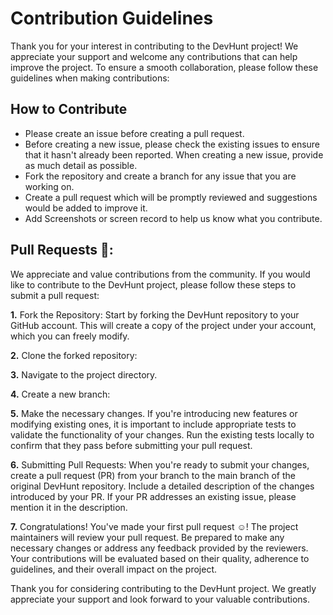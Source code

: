 # Contribution Guidelines

Thank you for your interest in contributing to the DevHunt project! We appreciate your support and welcome any contributions that can help improve the project. To ensure a smooth collaboration, please follow these guidelines when making contributions:

## How to Contribute 
- Please create an issue before creating a pull request.
- Before creating a new issue, please check the existing issues to ensure that it hasn't already been reported. When creating a new issue, provide as much detail as possible.
- Fork the repository and create a branch for any issue that you are working on.
- Create a pull request which will be promptly reviewed and suggestions would be added to improve it.
- Add Screenshots or screen record to help us know what you contribute.

## Pull Requests 🚀:
We appreciate and value contributions from the community. If you would like to contribute to the DevHunt project, please follow these steps to submit a pull request:

**1.** Fork the Repository:
Start by forking the DevHunt repository to your GitHub account. This will create a copy of the project under your account, which you can freely modify.

**2.** Clone the forked repository:

**3.** Navigate to the project directory.

**4.** Create a new branch:

**5.** Make the necessary changes.
If you're introducing new features or modifying existing ones, it is important to include appropriate tests to validate the functionality of your changes. Run the existing tests locally to confirm that they pass before submitting your pull request.

**6.**  Submitting Pull Requests:
When you're ready to submit your changes, create a pull request (PR) from your branch to the main branch of the original DevHunt repository. Include a detailed description of the changes introduced by your PR. If your PR addresses an existing issue, please mention it in the description.

**7.** Congratulations! You've made your first pull request ☺!
The project maintainers will review your pull request. Be prepared to make any necessary changes or address any feedback provided by the reviewers. Your contributions will be evaluated based on their quality, adherence to guidelines, and their overall impact on the project.


Thank you for considering contributing to the DevHunt project. We greatly appreciate your support and look forward to your valuable contributions.





